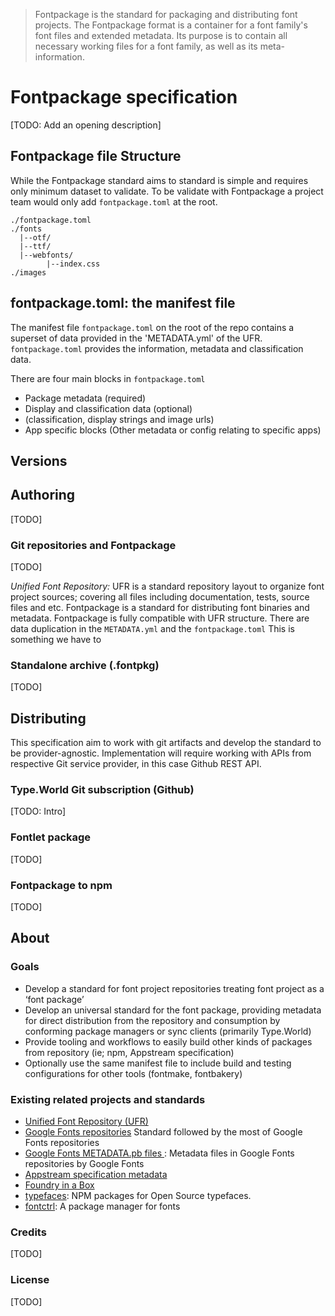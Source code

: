 > Fontpackage is the standard for packaging and distributing font projects. The Fontpackage format is a container for a font family's font files and extended metadata. Its purpose is to contain all necessary working files for a font family, as well as its meta-information.

# Fontpackage specification

[TODO: Add an opening description]

## Fontpackage file Structure

While the Fontpackage standard aims to  standard is simple and requires only minimum dataset to validate. To be validate with Fontpackage a project team would only add `fontpackage.toml` at the root.  

```
./fontpackage.toml
./fonts
  |--otf/
  |--ttf/
  |--webfonts/
        |--index.css
./images
```

## fontpackage.toml: the manifest file

The manifest file `fontpackage.toml` on the root of the repo contains a superset of data provided in the 'METADATA.yml' of the UFR. `fontpackage.toml`  provides the information, metadata and classification data.

There are four main blocks in `fontpackage.toml`
- Package metadata (required)
- Display and classification data (optional)
- (classification, display strings and image urls)
- App specific blocks (Other metadata or config relating to specific apps)


## Versions


## Authoring
[TODO]

### Git repositories and Fontpackage
[TODO]

_Unified Font Repository:_ UFR is a standard repository layout to organize font project sources; covering all files including documentation, tests, source files and etc. Fontpackage is a standard for distributing font binaries and metadata. Fontpackage is fully compatible with UFR structure.
There are data duplication in the `METADATA.yml` and the `fontpackage.toml` This is something we have to

### Standalone archive (.fontpkg)
[TODO]


## Distributing

This specification aim to work with git artifacts and develop the standard to be provider-agnostic. Implementation will require working with APIs from respective Git service provider, in this case Github REST API.

### Type.World Git subscription (Github)
[TODO: Intro]

### Fontlet package
[TODO]

### Fontpackage to npm
[TODO]


## About

### Goals
- Develop a standard for font project repositories treating font project as a ‘font package’
- Develop an universal standard for the font package, providing metadata for direct distribution from the repository and consumption by conforming package managers or sync clients (primarily Type.World)
- Provide tooling and workflows to easily build other kinds of packages from repository (ie; npm, Appstream specification)
- Optionally use the same manifest file to include build and testing configurations for other tools (fontmake, fontbakery)

### Existing related projects and standards
- [Unified Font Repository (UFR)](https://github.com/unified-font-repository/Unified-Font-Repository)
- [Google Fonts repositories](https://github.com/googlefonts/Inconsolata) Standard followed by the most of Google Fonts repositories
- [Google Fonts METADATA.pb files ](https://github.com/googlefonts/Inconsolata/blob/master/METADATA.pb): Metadata files in Google Fonts repositories by Google Fonts
- [Appstream specification metadata](https://github.com/unified-font-repository/Unified-Font-Repository/issues/25)
- [Foundry in a Box](https://gitlab.com/foundry-in-a-box/fib)
- [typefaces](https://github.com/KyleAMathews/typefaces): NPM packages for Open Source typefaces.
- [fontctrl](https://fontctrl.org): A package manager for fonts

### Credits
[TODO]

### License
[TODO]
